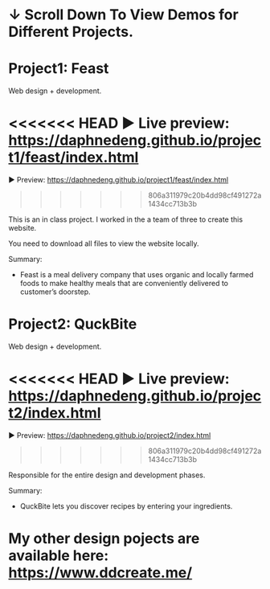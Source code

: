 # ↓ Scroll Down To View Demos for Different Projects.

# Project1: Feast
Web design + development.

<<<<<<< HEAD
► Live preview: https://daphnedeng.github.io/project1/feast/index.html
=======
► Preview: https://daphnedeng.github.io/project1/feast/index.html
>>>>>>> 806a311979c20b4dd98cf491272a1434cc713b3b

This is an in class project. I worked in the a team of three to create this website. 

You need to download all files to view the website locally.

Summary: 
- Feast is a meal delivery company that uses organic and locally farmed foods to make healthy meals that are conveniently delivered to customer’s doorstep.

# Project2: QuckBite
Web design + development.

<<<<<<< HEAD
► Live preview: https://daphnedeng.github.io/project2/index.html
=======
► Preview: https://daphnedeng.github.io/project2/index.html
>>>>>>> 806a311979c20b4dd98cf491272a1434cc713b3b

Responsible for the entire design and development phases.

Summary:
- QuckBite lets you discover recipes by entering your ingredients.
 
# My other design pojects are available here: https://www.ddcreate.me/
